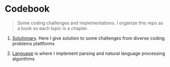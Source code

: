 # Codebook

> Some coding challenges and implementations. I organize this repo as a book so each topic is a chapter. 

1. [Solutionary](./ch1-solutionary/). Here I give solution to some challenges from diverse coding problems plattforms


2. [Language](./ch2-language//) is where I implement parsing and natural language processing algorithms 